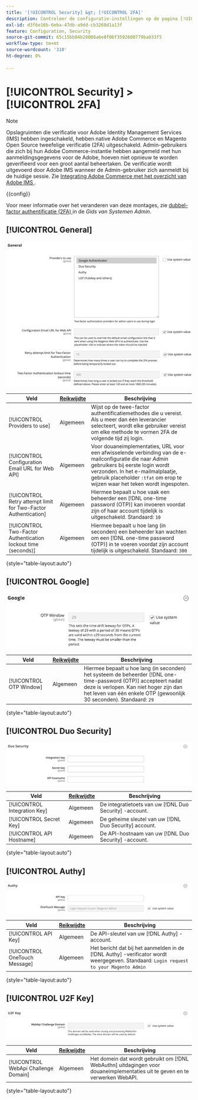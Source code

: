```yaml
---
title: '[!UICONTROL Security] &gt; [!UICONTROL 2FA]'
description: Controleer de configuratie-instellingen op de pagina [!UICONTROL Security] &gt; [!UICONTROL 2FA] van Commerce Admin.
exl-id: d3f6e16b-6eba-47db-a9dd-cb3268d1a13f
feature: Configuration, Security
source-git-commit: 65c15bb84b28088a6e8f06f3592600779ba033f5
workflow-type: tm+mt
source-wordcount: '310'
ht-degree: 0%

---
```


# [!UICONTROL Security] > [!UICONTROL 2FA]

>[!NOTE]
>
>Opslagruimten die verificatie voor Adobe Identity Management Services (IMS) hebben ingeschakeld, hebben native Adobe Commerce en Magento Open Source tweefelige verificatie (2FA) uitgeschakeld. Admin-gebruikers die zich bij hun Adobe Commerce-instantie hebben aangemeld met hun aanmeldingsgegevens voor de Adobe, hoeven niet opnieuw te worden geverifieerd voor een groot aantal beheertaken. De verificatie wordt uitgevoerd door Adobe IMS wanneer de Admin-gebruiker zich aanmeldt bij de huidige sessie. Zie [ Integrating Adobe Commerce met het overzicht van Adobe IMS ](https://experienceleague.adobe.com/docs/commerce-admin/start/admin/ims/adobe-ims-integration-overview.html).

{{config}}

Voor meer informatie over het veranderen van deze montages, zie [ dubbel-factor authentificatie (2FA) ](../../systems/security-two-factor-authentication.md) in de _Gids van Systemen Admin_.

## [!UICONTROL General]

![ Algemeen ](./assets/2fa-general.png)<!-- zoom -->

| Veld | [ Reikwijdte ](../../getting-started/websites-stores-views.md#scope-settings) | Beschrijving |
|--- |--- |--- |
| [!UICONTROL Providers to use] | Algemeen | Wijst op de twee-factor authentificatiemethodes die u vereist. Als u meer dan één leverancier selecteert, wordt elke gebruiker vereist om elke methode te vormen 2FA de volgende tijd zij login. |
| [!UICONTROL Configuration Email URL for Web API] | Algemeen | Voor douaneimplementaties, URL voor een afwisselende verbinding van de e-mailconfiguratie die naar _Admin_ gebruikers bij eerste login wordt verzonden. In het e-mailmalplaatje, gebruik placeholder `:tfat` om erop te wijzen waar het teken wordt ingespoten. |
| [!UICONTROL Retry attempt limit for Two-Factor Authentication] | Algemeen | Hiermee bepaalt u hoe vaak een beheerder een [!DNL one-time password (OTP)] kan invoeren voordat zijn of haar account tijdelijk is uitgeschakeld. Standaard: `10` |
| [!UICONTROL Two-Factor Authentication lockout time (seconds)] | Algemeen | Hiermee bepaalt u hoe lang (in seconden) een beheerder kan wachten om een [!DNL one-time password (OTP)] in te voeren voordat zijn account tijdelijk is uitgeschakeld. Standaard: `300` |

{style="table-layout:auto"}

## [!UICONTROL Google]

![ Google ](./assets/2fa-google.png)<!-- zoom -->

| Veld | [ Reikwijdte ](../../getting-started/websites-stores-views.md#scope-settings) | Beschrijving |
|--- |--- |--- |
| [!UICONTROL OTP Window] | Algemeen | Hiermee bepaalt u hoe lang (in seconden) het systeem de beheerder [!DNL one-time-password (OTP)] accepteert nadat deze is verlopen. Kan niet hoger zijn dan het leven van één enkele OTP (gewoonlijk 30 seconden). Standaard: `29` |

{style="table-layout:auto"}

## [!UICONTROL Duo Security]

![ Duo Veiligheid ](./assets/2fa-duo-security.png)<!-- zoom -->

| Veld | [ Reikwijdte ](../../getting-started/websites-stores-views.md#scope-settings) | Beschrijving |
|--- |--- |--- |
| [!UICONTROL Integration Key] | Algemeen | De integratietoets van uw [!DNL Duo Security] -account. |
| [!UICONTROL Secret Key] | Algemeen | De geheime sleutel van uw [!DNL Duo Security] account. |
| [!UICONTROL API Hostname] | Algemeen | De API-hostnaam van uw [!DNL Duo Security] -account. |

{style="table-layout:auto"}

## [!UICONTROL Authy]

![ Authy ](./assets/2fa-authy.png)<!-- zoom -->

| Veld | [ Reikwijdte ](../../getting-started/websites-stores-views.md#scope-settings) | Beschrijving |
|--- |--- |--- |
| [!UICONTROL API Key] | Algemeen | De API-sleutel van uw [!DNL Authy] -account. |
| [!UICONTROL OneTouch Message] | Algemeen | Het bericht dat bij het aanmelden in de [!DNL Authy] -verificator wordt weergegeven. Standaard: `Login request to your Magento Admin` |

{style="table-layout:auto"}

## [!UICONTROL U2F Key]

![ Sleutel U2F ](./assets/2fa-u2f-key.png)<!-- zoom -->

| Veld | [ Reikwijdte ](../../getting-started/websites-stores-views.md#scope-settings) | Beschrijving |
|--- |--- |--- |
| [!UICONTROL WebApi Challenge Domain] | Algemeen | Het domein dat wordt gebruikt om [!DNL WebAuthn] uitdagingen voor douaneimplementaties uit te geven en te verwerken WebAPI. |

{style="table-layout:auto"}
